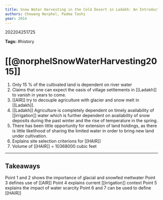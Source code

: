 ```yaml
---
title: Snow Water Harvesting in the Cold Desert in Ladakh: An Introduction to Artificial Glacier
authors: Chewang Norphel, Padma Tashi
year: 2014
---
```


202204251725

**Tags:** #history

# [[@norphelSnowWaterHarvesting2015]]
1. Only 15 % of the cultivated land is dependent on river water
2. Claims that one can expect the oasis of village settlements in [[Ladakh]] to vanish in years to come.
3. [[AIR]] try to decouple agriculture with glacier and snow melt in [[Ladakh]].
4. [[Ladakh]] Agriculture is completely dependent on timely availability of [[irrigation]] water which is further dependent on availability of snow deposits during the past winter and the rise of temperature in the spring.
5. There has been little opportunity for extension of land holdings, as there is little likelihood of sharing the limited water in order to bring new land under cultivation.
6. Explains site selection criterions for [[HAIR]]
7. Volume of [[HAIR]] = 10368000 cubic feet

---
## Takeaways
Point 1 and 2 shows the importance of glacial and snowfed meltwater
Point 3 defines use of [[AIR]]
Point 4 explains current [[irrigation]] context
Point 5 explains the impact of water scarcity
Point 6 and 7 can be used to define [[HAIR]]

